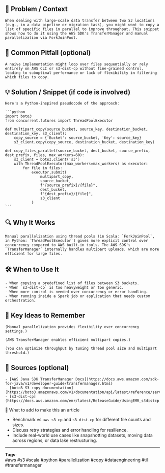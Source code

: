 
## 🎯 Problem / Context

    When dealing with large-scale data transfer between two S3 locations (e.g., in a data pipeline or migration task), you might want to copy a list of specific files in parallel to improve throughput. This snippet shows how to do it using the AWS SDK's TransferManager and manual parallelization via ForkJoinPool.

## 🐛 Common Pitfall (optional)

    A naive implementation might loop over files sequentially or rely entirely on AWS CLI or s3-dist-cp without fine-grained control, leading to suboptimal performance or lack of flexibility in filtering which files to copy.

## 💡 Solution / Snippet (if code is involved)

    Here's a Python-inspired pseudocode of the approach:

    ```python
    import boto3
    from concurrent.futures import ThreadPoolExecutor

    def multipart_copy(source_bucket, source_key, destination_bucket, destination_key, s3_client):
        copy_source = {'Bucket': source_bucket, 'Key': source_key}
        s3_client.copy(copy_source, destination_bucket, destination_key)

    def copy_files_parallel(source_bucket, dest_bucket, source_prefix, dest_prefix, files, max_workers=60):
        s3_client = boto3.client('s3')
        with ThreadPoolExecutor(max_workers=max_workers) as executor:
            for file in files:
                executor.submit(
                    multipart_copy,
                    source_bucket,
                    f"{source_prefix}/{file}",
                    dest_bucket,
                    f"{dest_prefix}/{file}",
                    s3_client
                )
    ```

## 🔍 Why It Works

    Manual parallelization using thread pools (in Scala: `ForkJoinPool`, in Python: `ThreadPoolExecutor`) gives more explicit control over concurrency compared to AWS built-in tools. The AWS SDK's `TransferManager` internally handles multipart uploads, which are more efficient for large files.

## 🛠️ When to Use It

    - When copying a predefined list of files between S3 buckets.
    - When `s3-dist-cp` is too heavyweight or too generic.
    - When more control is needed over concurrency or error handling.
    - When running inside a Spark job or application that needs custom orchestration.

## 🧠 Key Ideas to Remember

    (Manual parallelization provides flexibility over concurrency settings.)

    (AWS TransferManager enables efficient multipart copies.)

    (You can optimize throughput by tuning thread pool size and multipart threshold.)

## 📝 Sources (optional)

    - [AWS Java SDK TransferManager Docs](https://docs.aws.amazon.com/sdk-for-java/v1/developer-guide/transfermanager.html)
    - [boto3 S3 copy documentation](https://boto3.amazonaws.com/v1/documentation/api/latest/reference/services/s3.html#S3.Client.copy)
    - [s3-dist-cp](https://docs.aws.amazon.com/emr/latest/ReleaseGuide/UsingEMR_s3distcp.html)

📝 What to add to make this an article

   - Benchmark vs `aws s3 cp` and `s3-dist-cp` for different file counts and sizes.
   - Discuss retry strategies and error handling for resilience.
   - Include real-world use cases like snapshotting datasets, moving data across regions, or data lake restructuring.

--- 

**Tags**:  
#aws #s3 #scala #python #parallelization #copy #dataengineering #til #transfermanager
